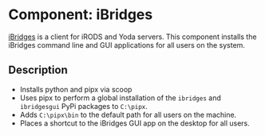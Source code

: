 # Component: iBridges

[iBridges](https://github.com/UtrechtUniversity/iBridges) is a client for iRODS and Yoda servers. This component installs the iBridges command line and GUI applications for all users on the system.

## Description

* Installs python and pipx via scoop
* Uses pipx to perform a global installation of the `ibridges` and `ibridgesgui` PyPi packages to `C:\pipx`.
* Adds `C:\pipx\bin` to the default path for all users on the machine.
* Places a shortcut to the iBridges GUI app on the desktop for all users.
